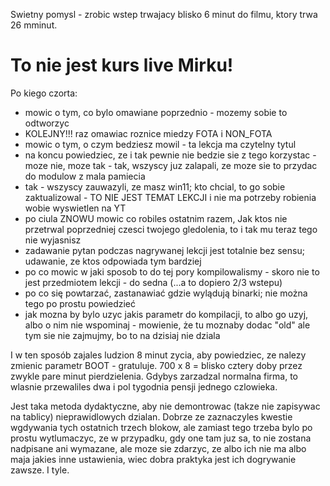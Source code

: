 Swietny pomysl - zrobic wstep trwajacy blisko 6 minut do filmu, ktory trwa 26 mminut. 

To nie jest kurs live Mirku!
============================

Po kiego czorta:
 - mowic o tym, co bylo omawiane poprzednio - mozemy sobie to odtworzyc
 - KOLEJNY!!! raz omawiac roznice miedzy FOTA i NON_FOTA
 - mowic o tym, o czym bedziesz mowil - ta lekcja ma czytelny tytul
 - na koncu powiedziec, ze i tak pewnie nie bedzie sie z tego korzystac - moze nie, moze tak - tak, wszyscy juz zalapali, ze moze sie to przydac do modulow z mala pamiecia
 - tak - wszyscy zauwazyli, ze masz win11; kto chcial, to go sobie zaktualizowal - TO NIE JEST TEMAT LEKCJI i nie ma potrzeby robienia wobie wyswietlen na YT
 - po ciula ZNOWU mowic co robiles ostatnim razem, Jak ktos nie przetrwal poprzedniej czesci twojego gledolenia, to i tak mu teraz tego nie wyjasnisz
 - zadawanie pytan podczas nagrywanej lekcji jest totalnie bez sensu; udawanie, ze ktos odpowiada tym bardziej
 - po co mowic w jaki sposob to do tej pory kompilowalismy - skoro nie to jest przedmiotem lekcji - do sedna (...a to dopiero 2/3 wstepu)
 - po co się powtarzać, zastanawiać gdzie wylądują binarki; nie można tego po prostu powiedzieć
 - jak mozna by bylo uzyc jakis parametr do kompilacji, to albo go uzyj, albo o nim nie wspominaj - mowienie, że tu moznaby dodac "old" ale tym sie nie zajmujmy, bo to na dzisiaj nie dziala

I w ten sposób zajales ludzion 8 minut zycia, aby powiedziec, ze nalezy zmienic parametr BOOT - gratuluje. 700 x 8 = blisko cztery doby przez zwykle pare minut pierdzielenia. Gdybys zarzadzal normalna firma, to wlasnie przewaliles dwa i pol tygodnia pensji jednego czlowieka. 

Jest taka metoda dydaktyczne, aby nie demontrowac (takze nie zapisywac na tablicy) nieprawidlowych dzialan. Dobrze ze zaznaczyles kwestie wgdywania tych ostatnich trzech blokow, ale zamiast tego trzeba bylo po prostu wytlumaczyc, ze w przypadku, gdy one tam juz sa, to nie zostana nadpisane ani wymazane, ale moze sie zdarzyc, ze albo ich nie ma albo maja jakies inne ustawienia, wiec dobra praktyka jest ich dogrywanie zawsze. I tyle.
